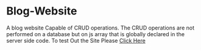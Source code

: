 # Blog-Website
A blog website Capable of CRUD operations. The CRUD operations are not performed on a database but on js array that is globally declared in the server side code.
To test Out the Site 
Please [Click Here](https://calm-crag-23392.herokuapp.com/)
